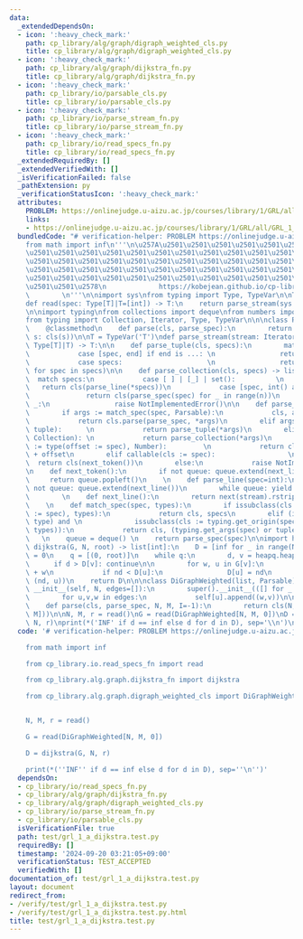 ```yaml
---
data:
  _extendedDependsOn:
  - icon: ':heavy_check_mark:'
    path: cp_library/alg/graph/digraph_weighted_cls.py
    title: cp_library/alg/graph/digraph_weighted_cls.py
  - icon: ':heavy_check_mark:'
    path: cp_library/alg/graph/dijkstra_fn.py
    title: cp_library/alg/graph/dijkstra_fn.py
  - icon: ':heavy_check_mark:'
    path: cp_library/io/parsable_cls.py
    title: cp_library/io/parsable_cls.py
  - icon: ':heavy_check_mark:'
    path: cp_library/io/parse_stream_fn.py
    title: cp_library/io/parse_stream_fn.py
  - icon: ':heavy_check_mark:'
    path: cp_library/io/read_specs_fn.py
    title: cp_library/io/read_specs_fn.py
  _extendedRequiredBy: []
  _extendedVerifiedWith: []
  _isVerificationFailed: false
  _pathExtension: py
  _verificationStatusIcon: ':heavy_check_mark:'
  attributes:
    PROBLEM: https://onlinejudge.u-aizu.ac.jp/courses/library/1/GRL/all/GRL_1_A
    links:
    - https://onlinejudge.u-aizu.ac.jp/courses/library/1/GRL/all/GRL_1_A
  bundledCode: "# verification-helper: PROBLEM https://onlinejudge.u-aizu.ac.jp/courses/library/1/GRL/all/GRL_1_A\n\
    from math import inf\n'''\n\u257A\u2501\u2501\u2501\u2501\u2501\u2501\u2501\u2501\
    \u2501\u2501\u2501\u2501\u2501\u2501\u2501\u2501\u2501\u2501\u2501\u2501\u2501\
    \u2501\u2501\u2501\u2501\u2501\u2501\u2501\u2501\u2501\u2501\u2501\u2501\u2501\
    \u2501\u2501\u2501\u2501\u2501\u2501\u2501\u2501\u2501\u2501\u2501\u2501\u2501\
    \u2501\u2501\u2501\u2501\u2501\u2501\u2501\u2501\u2501\u2501\u2501\u2501\u2501\
    \u2501\u2501\u2578\n             https://kobejean.github.io/cp-library       \
    \        \n'''\n\nimport sys\nfrom typing import Type, TypeVar\n\nT = TypeVar('T')\n\
    def read(spec: Type[T]|T=[int]) -> T:\n    return parse_stream(sys.stdin, spec)\n\
    \n\nimport typing\nfrom collections import deque\nfrom numbers import Number\n\
    from typing import Collection, Iterator, Type, TypeVar\n\n\nclass Parsable:\n\
    \    @classmethod\n    def parse(cls, parse_spec):\n        return parse_spec(lambda\
    \ s: cls(s))\n\nT = TypeVar('T')\ndef parse_stream(stream: Iterator[str], spec:\
    \ Type[T]|T) -> T:\n\n    def parse_tuple(cls, specs):\n        match specs:\n\
    \            case [spec, end] if end is ...: \n                return cls(parse_line(spec))\n\
    \            case specs:                     \n                return cls(parse_spec(spec)\
    \ for spec in specs)\n\n    def parse_collection(cls, specs) -> list:\n      \
    \  match specs:\n            case [ ] | [_] | set():          \n             \
    \   return cls(parse_line(*specs))\n            case [spec, int() as n]: \n  \
    \              return cls(parse_spec(spec) for _ in range(n))\n            case\
    \ _:\n                raise NotImplementedError()\n\n    def parse_spec(spec):\n\
    \        if args := match_spec(spec, Parsable):\n            cls, args = args\n\
    \            return cls.parse(parse_spec, *args)\n        elif args := match_spec(spec,\
    \ tuple):      \n            return parse_tuple(*args)\n        elif args := match_spec(spec,\
    \ Collection): \n            return parse_collection(*args)\n        elif issubclass(cls\
    \ := type(offset := spec), Number):         \n            return cls(next_token())\
    \ + offset\n        elif callable(cls := spec):                  \n          \
    \  return cls(next_token())\n        else:\n            raise NotImplementedError()\n\
    \n    def next_token():\n        if not queue: queue.extend(next_line())\n   \
    \     return queue.popleft()\n    \n    def parse_line(spec=int):\n        if\
    \ not queue: queue.extend(next_line())\n        while queue: yield parse_spec(spec)\n\
    \        \n    def next_line():\n        return next(stream).rstrip().split()\n\
    \    \n    def match_spec(spec, types):\n        if issubclass(cls := type(specs\
    \ := spec), types):\n            return cls, specs\n        elif (isinstance(spec,\
    \ type) and \n             issubclass(cls := typing.get_origin(spec) or spec,\
    \ types)):\n            return cls, (typing.get_args(spec) or tuple())\n     \
    \   \n    queue = deque() \n    return parse_spec(spec)\n\nimport heapq\n\ndef\
    \ dijkstra(G, N, root) -> list[int]:\n    D = [inf for _ in range(N)]\n    D[root]\
    \ = 0\n    q = [(0, root)]\n    while q:\n        d, v = heapq.heappop(q)\n  \
    \      if d > D[v]: continue\n\n        for w, u in G[v]:\n            nd = d\
    \ + w\n            if nd < D[u]:\n                D[u] = nd\n                heapq.heappush(q,\
    \ (nd, u))\n    return D\n\n\nclass DiGraphWeighted(list, Parsable):\n    def\
    \ __init__(self, N, edges=[]):\n        super().__init__(([] for _ in range(N)))\n\
    \        for u,v,w in edges:\n            self[u].append((w,v))\n\n    @classmethod\n\
    \    def parse(cls, parse_spec, N, M, I=-1):\n        return cls(N, parse_spec(list[tuple[I,I,int],\
    \ M]))\n\nN, M, r = read()\nG = read(DiGraphWeighted[N, M, 0])\nD = dijkstra(G,\
    \ N, r)\nprint(*('INF' if d == inf else d for d in D), sep='\\n')\n"
  code: '# verification-helper: PROBLEM https://onlinejudge.u-aizu.ac.jp/courses/library/1/GRL/all/GRL_1_A

    from math import inf

    from cp_library.io.read_specs_fn import read

    from cp_library.alg.graph.dijkstra_fn import dijkstra

    from cp_library.alg.graph.digraph_weighted_cls import DiGraphWeighted


    N, M, r = read()

    G = read(DiGraphWeighted[N, M, 0])

    D = dijkstra(G, N, r)

    print(*(''INF'' if d == inf else d for d in D), sep=''\n'')'
  dependsOn:
  - cp_library/io/read_specs_fn.py
  - cp_library/alg/graph/dijkstra_fn.py
  - cp_library/alg/graph/digraph_weighted_cls.py
  - cp_library/io/parse_stream_fn.py
  - cp_library/io/parsable_cls.py
  isVerificationFile: true
  path: test/grl_1_a_dijkstra.test.py
  requiredBy: []
  timestamp: '2024-09-20 03:21:05+09:00'
  verificationStatus: TEST_ACCEPTED
  verifiedWith: []
documentation_of: test/grl_1_a_dijkstra.test.py
layout: document
redirect_from:
- /verify/test/grl_1_a_dijkstra.test.py
- /verify/test/grl_1_a_dijkstra.test.py.html
title: test/grl_1_a_dijkstra.test.py
---
```

